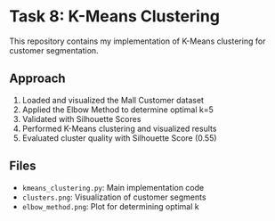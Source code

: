 # Task 8: K-Means Clustering

This repository contains my implementation of K-Means clustering for customer segmentation.

## Approach
1. Loaded and visualized the Mall Customer dataset
2. Applied the Elbow Method to determine optimal k=5
3. Validated with Silhouette Scores
4. Performed K-Means clustering and visualized results
5. Evaluated cluster quality with Silhouette Score (0.55)

## Files
- `kmeans_clustering.py`: Main implementation code
- `clusters.png`: Visualization of customer segments
- `elbow_method.png`: Plot for determining optimal k
